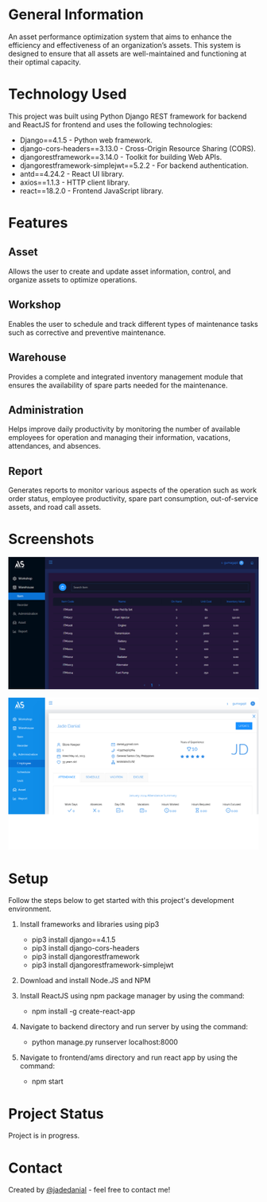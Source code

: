 # General Information

An asset performance optimization system that aims to enhance the efficiency and effectiveness of an organization’s assets. This system is designed to ensure that all assets are well-maintained and functioning at their optimal capacity.

# Technology Used

This project was built using Python Django REST framework for backend and ReactJS for frontend and uses the following technologies:

- Django==4.1.5 - Python web framework.
- django-cors-headers==3.13.0 - Cross-Origin Resource Sharing (CORS).
- djangorestframework==3.14.0 - Toolkit for building Web APIs.
- djangorestframework-simplejwt==5.2.2 - For backend authentication.
- antd==4.24.2 - React UI library.
- axios==1.1.3 - HTTP client library.
- react==18.2.0 - Frontend JavaScript library.

# Features

## Asset

Allows the user to create and update asset information, control, and organize assets to optimize operations.

## Workshop

Enables the user to schedule and track different types of maintenance tasks such as corrective and preventive maintenance.

## Warehouse

Provides a complete and integrated inventory management module that ensures the availability of spare parts needed for the maintenance.

## Administration

Helps improve daily productivity by monitoring the number of available employees for operation and managing their information, vacations, attendances, and absences.

## Report

Generates reports to monitor various aspects of the operation such as work order status, employee productivity, spare part consumption, out-of-service assets, and road call assets.

# Screenshots

![This is an image](https://github.com/jadedanial/asset-maintenance-system/blob/main/darkui1.png)

![This is an image](https://github.com/jadedanial/asset-maintenance-system/blob/main/ui2.png)

# Setup

Follow the steps below to get started with this project's development environment.

1. Install frameworks and libraries using pip3

   - pip3 install django==4.1.5
   - pip3 install django-cors-headers
   - pip3 install djangorestframework
   - pip3 install djangorestframework-simplejwt

2. Download and install Node.JS and NPM

3. Install ReactJS using npm package manager by using the command:

   - npm install -g create-react-app

4. Navigate to backend directory and run server by using the command:

   - python manage.py runserver localhost:8000

5. Navigate to frontend/ams directory and run react app by using the command:

   - npm start

# Project Status

Project is in progress.

# Contact

Created by [@jadedanial](https://jadedanial.github.io/projects/) - feel free to contact me!

